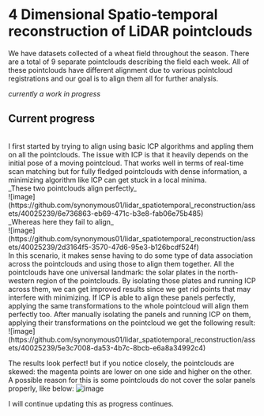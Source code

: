 # 4 Dimensional Spatio-temporal reconstruction of LiDAR pointclouds

We have datasets collected of a wheat field throughout the season. There are a total of 9 separate pointclouds describing the field each week. All of these pointclouds have different alignment due to various pointcloud registrations and our goal is to align them all for further analysis.

_currently a work in progress_

## Current progress
<br />
I first started by trying to align using basic ICP algorithms and appling them on all the pointclouds. The issue with ICP is that it heavily depends on the initial pose of a moving pointcloud. That works well in terms of real-time scan matching but for fully fledged pointclouds with dense information, a minimizing algorithm like ICP can get stuck in a local minima.
<br />
_These two pointclouds align perfectly_
<br />
![image](https://github.com/synonymous01/lidar_spatiotemporal_reconstruction/assets/40025239/6e736863-eb69-471c-b3e8-fab06e75b485)

<br />
_Whereas here they fail to align_
<br />![image](https://github.com/synonymous01/lidar_spatiotemporal_reconstruction/assets/40025239/2d3164f5-3570-47d6-95e3-b126bcdf524f)
<br />
In this scenario, it makes sense having to do some type of data association across the pointclouds and using those to align them together. All the pointclouds have one universal landmark: the solar plates in the north-western region of the pointclouds. By isolating those plates and running ICP across them, we can get improved results since we get rid points that may interfere with minimizing. 
If ICP is able to align these panels perfectly, applying the same transformations to the whole pointcloud will align them perfectly too.
After manually isolating the panels and running ICP on them, applying their transformations on the pointcloud we get the following result:
![image](https://github.com/synonymous01/lidar_spatiotemporal_reconstruction/assets/40025239/5e3c7008-da53-4b7c-8bcb-e6a8a34992c4)

The results look perfect! but if you notice closely, the pointclouds are skewed: the magenta points are lower on one side and higher on the other. A possible reason for this is some pointclouds do not cover the solar panels properly, like below:
![image](https://github.com/synonymous01/lidar_spatiotemporal_reconstruction/assets/40025239/118de27f-2294-44d4-b28b-138e27322e1f)

I will continue updating this as progress continues.
